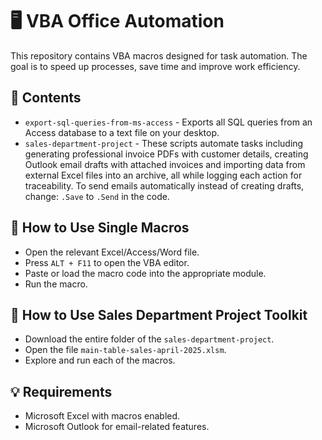 # 🖥️ VBA Office Automation

This repository contains VBA macros designed for task automation. The goal is to speed up processes, save time and improve work efficiency.

## 📂 Contents

  - `export-sql-queries-from-ms-access` - Exports all SQL queries from an Access database to a text file on your desktop.
  - `sales-department-project` - These scripts automate tasks including generating professional invoice PDFs with customer details, creating Outlook email drafts with attached invoices and importing data from external Excel files into an archive, all while logging each action for traceability. To send emails automatically instead of creating drafts, change: `.Save` to `.Send` in the code.
 
## 📝 How to Use Single Macros

- Open the relevant Excel/Access/Word file.
- Press `ALT + F11` to open the VBA editor.
- Paste or load the macro code into the appropriate module.
- Run the macro.
  
## 📝 How to Use Sales Department Project Toolkit

- Download the entire folder of the `sales-department-project`.
- Open the file `main-table-sales-april-2025.xlsm`.
- Explore and run each of the macros.

## 💡 Requirements

- Microsoft Excel with macros enabled. 
- Microsoft Outlook for email-related features. 
